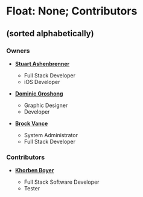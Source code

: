 # Float: None; Contributors #
## (sorted alphabetically) 

### Owners ###
* **[Stuart Ashenbrenner](https://github.com/stuartjash)**

	* Full Stack Developer
	* iOS Developer

* **[Dominic Groshong](https://github.com/xzonos)**

	* Graphic Designer
	* Developer

* **[Brock Vance](https://github.com/brockv)**

	* System Administrator
	* Full Stack Developer

### Contributors ###

* **[Khorben Boyer](https://github.com/No-one-alone)**

	* Full Stack Software Developer
	* Tester